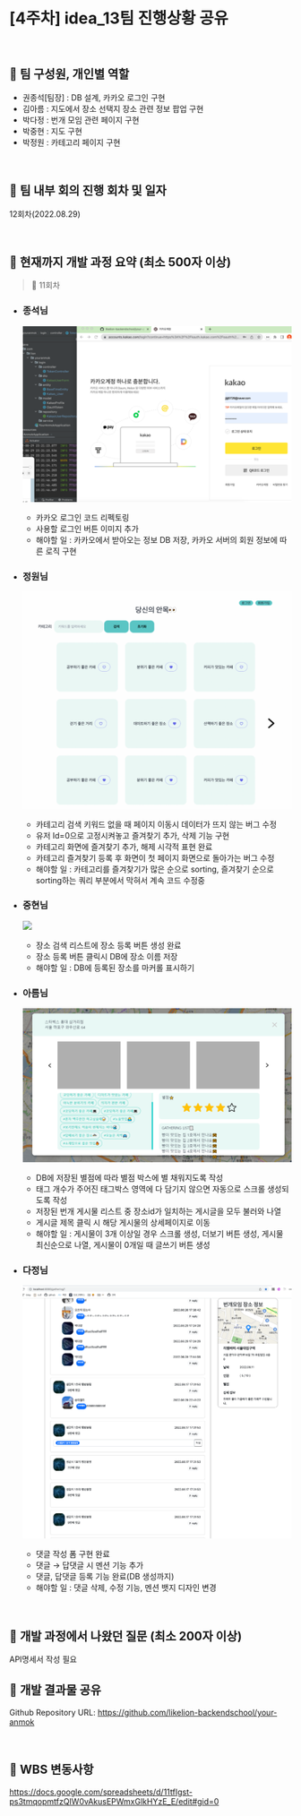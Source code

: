 # [4주차] idea_13팀 진행상황 공유

<br>

## 📍 팀 구성원, 개인별 역할

- 권종석[팀장] : DB 설계, 카카오 로그인 구현
- 김아름 : 지도에서 장소 선택지 장소 관련 정보 팝업 구현
- 박다정 : 번개 모임 관련 페이지 구현
- 박중현 : 지도 구현
- 박정원 : 카테고리 페이지 구현

<br>

## 📍 팀 내부 회의 진행 회차 및 일자

12회차(2022.08.29)

<br>

## 📍 현재까지 개발 과정 요약 (최소 500자 이상)

> 💬 11회차

- ### 종석님
  ![](img/0829/jong.png)
  - 카카오 로그인 코드 리펙토링
  - 사용할 로그인 버튼 이미지 추가
  - 해야할 일 : 카카오에서 받아오는 정보 DB 저장, 카카오 서버의 회원 정보에 따른 로직 구현
  

- ### 정원님

  ![](img/0829/one.png)
  - 카테고리 검색 키워드 없을 때 페이지 이동시 데이터가 뜨지 않는 버그 수정
  - 유저 Id=0으로 고정시켜놓고 즐겨찾기 추가, 삭제 기능 구현
  - 카테고리 화면에 즐겨찾기 추가, 해제 시각적 표현 완료
  - 카테고리 즐겨찾기 등록 후 화면이 첫 페이지 화면으로 돌아가는 버그 수정
  - 해야할 일 : 카테고리를 즐겨찾기가 많은 순으로 sorting, 즐겨찾기 순으로 sorting하는 쿼리 부분에서 막혀서 계속 코드 수정중

- ### 중현님
  ![](img/0829/jung.png)
    - 장소 검색 리스트에 장소 등록 버튼 생성 완료
    - 장소 등록 버튼 클릭시 DB에 장소 이름 저장
    - 해야할 일 : DB에 등록된 장소를 마커롤 표시하기

- ### 아름님
  ![](img/0829/ah.png)
    - DB에 저장된 별점에 따라 별점 박스에 별 채워지도록 작성
    - 태그 개수가 주어진 태그박스 영역에 다 담기지 않으면 자동으로 스크롤 생성되도록 작성
    - 저장된 번개 게시물 리스트 중 장소id가 일치하는 게시글을 모두 불러와 나열
    - 게시글 제목 클릭 시 해당 게시물의 상세페이지로 이동
    - 해야할 일 : 게시물이 3개 이상일 경우 스크롤 생성, 더보기 버튼 생성, 게시물 최신순으로 나열, 게시물이 0개일 때 글쓰기 버튼 생성

- ### 다정님
  ![](img/0829/da.png)
    - 댓글 작성 폼 구현 완료
    - 댓글 → 답댓글 시 멘션 기능 추가
    - 댓글, 답댓글 등록 기능 완료(DB 생성까지)
    - 해야할 일 : 댓글 삭제, 수정 기능, 멘션 뱃지 디자인 변경

<br>

## 📍 개발 과정에서 나왔던 질문 (최소 200자 이상)
API명세서 작성 필요


## 📍 개발 결과물 공유

Github Repository URL: https://github.com/likelion-backendschool/your-anmok

<br>

## 📍 WBS 변동사항

https://docs.google.com/spreadsheets/d/11tfIgst-ps3tmqopmtfzQIW0vAkusEPWmxGlkHYzE_E/edit#gid=0
